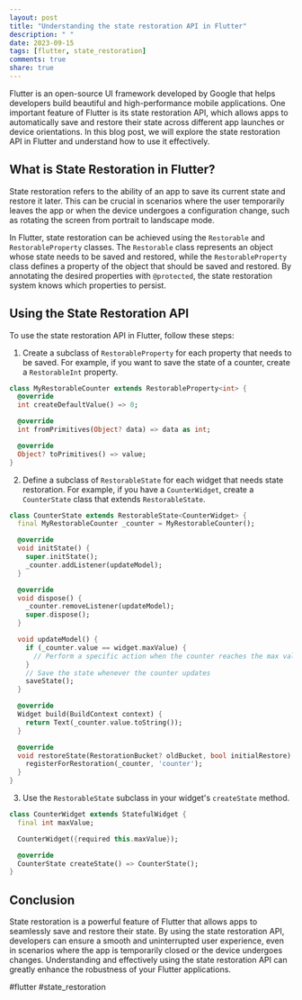 ```yaml
---
layout: post
title: "Understanding the state restoration API in Flutter"
description: " "
date: 2023-09-15
tags: [flutter, state_restoration]
comments: true
share: true
---
```


Flutter is an open-source UI framework developed by Google that helps developers build beautiful and high-performance mobile applications. One important feature of Flutter is its state restoration API, which allows apps to automatically save and restore their state across different app launches or device orientations. In this blog post, we will explore the state restoration API in Flutter and understand how to use it effectively.

## What is State Restoration in Flutter?

State restoration refers to the ability of an app to save its current state and restore it later. This can be crucial in scenarios where the user temporarily leaves the app or when the device undergoes a configuration change, such as rotating the screen from portrait to landscape mode.

In Flutter, state restoration can be achieved using the `Restorable` and `RestorableProperty` classes. The `Restorable` class represents an object whose state needs to be saved and restored, while the `RestorableProperty` class defines a property of the object that should be saved and restored. By annotating the desired properties with `@protected`, the state restoration system knows which properties to persist.

## Using the State Restoration API

To use the state restoration API in Flutter, follow these steps:

1. Create a subclass of `RestorableProperty` for each property that needs to be saved. For example, if you want to save the state of a counter, create a `RestorableInt` property.
```dart
class MyRestorableCounter extends RestorableProperty<int> {
  @override
  int createDefaultValue() => 0;

  @override
  int fromPrimitives(Object? data) => data as int;

  @override
  Object? toPrimitives() => value;
}
```

2. Define a subclass of `RestorableState` for each widget that needs state restoration. For example, if you have a `CounterWidget`, create a `CounterState` class that extends `RestorableState`.
```dart
class CounterState extends RestorableState<CounterWidget> {
  final MyRestorableCounter _counter = MyRestorableCounter();

  @override
  void initState() {
    super.initState();
    _counter.addListener(updateModel);
  }

  @override
  void dispose() {
    _counter.removeListener(updateModel);
    super.dispose();
  }

  void updateModel() {
    if (_counter.value == widget.maxValue) {
      // Perform a specific action when the counter reaches the max value
    }
    // Save the state whenever the counter updates
    saveState();
  }

  @override
  Widget build(BuildContext context) {
    return Text(_counter.value.toString());
  }

  @override
  void restoreState(RestorationBucket? oldBucket, bool initialRestore) {
    registerForRestoration(_counter, 'counter');
  }
}
```

3. Use the `RestorableState` subclass in your widget's `createState` method.
```dart
class CounterWidget extends StatefulWidget {
  final int maxValue;

  CounterWidget({required this.maxValue});

  @override
  CounterState createState() => CounterState();
}
```

## Conclusion

State restoration is a powerful feature of Flutter that allows apps to seamlessly save and restore their state. By using the state restoration API, developers can ensure a smooth and uninterrupted user experience, even in scenarios where the app is temporarily closed or the device undergoes changes. Understanding and effectively using the state restoration API can greatly enhance the robustness of your Flutter applications.

#flutter #state_restoration